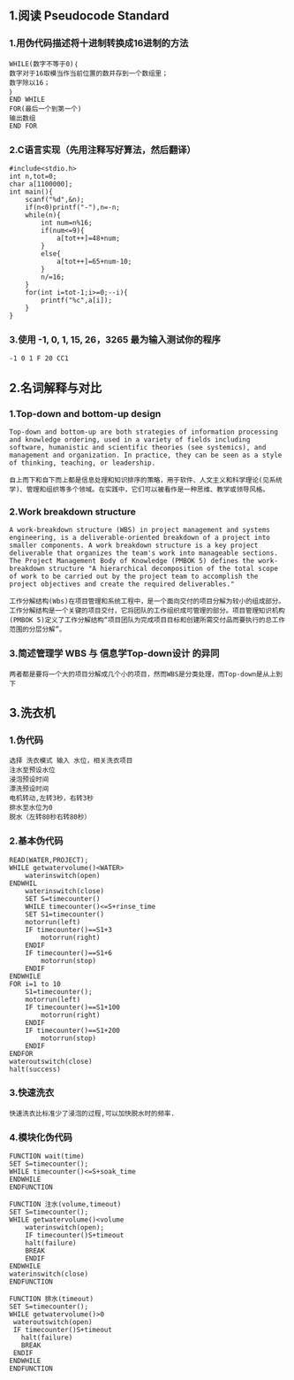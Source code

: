 ## 1.阅读 Pseudocode Standard

### 1.用伪代码描述将十进制转换成16进制的方法

    WHILE(数字不等于0)｛
    数字对于16取模当作当前位置的数并存到一个数组里；
    数字除以16；
    ｝
    END WHILE
    FOR(最后一个到第一个)
    输出数组
    END FOR

### 2.C语言实现（先用注释写好算法，然后翻译）

    #include<stdio.h>
    int n,tot=0;
    char a[1100000];
    int main(){
        scanf("%d",&n);
        if(n<0)printf("-"),n=-n;
        while(n){
            int num=n%16;
            if(num<=9){
            	a[tot++]=48+num;
			}
			else{
				a[tot++]=65+num-10;	
			} 
            n/=16;
        }
        for(int i=tot-1;i>=0;--i){
            printf("%c",a[i]);
        }
    }

### 3.使用 -1, 0, 1, 15, 26，3265 最为输入测试你的程序

    -1 0 1 F 20 CC1  

## 2.名词解释与对比

### 1.Top-down and bottom-up design

    Top-down and bottom-up are both strategies of information processing and knowledge ordering, used in a variety of fields including software, humanistic and scientific theories (see systemics), and management and organization. In practice, they can be seen as a style of thinking, teaching, or leadership.

    自上而下和自下而上都是信息处理和知识排序的策略，用于软件、人文主义和科学理论(见系统学)、管理和组织等多个领域。在实践中，它们可以被看作是一种思维、教学或领导风格。

### 2.Work breakdown structure 

    A work-breakdown structure (WBS) in project management and systems engineering, is a deliverable-oriented breakdown of a project into smaller components. A work breakdown structure is a key project deliverable that organizes the team's work into manageable sections. The Project Management Body of Knowledge (PMBOK 5) defines the work-breakdown structure "A hierarchical decomposition of the total scope of work to be carried out by the project team to accomplish the project objectives and create the required deliverables."

    工作分解结构(Wbs)在项目管理和系统工程中，是一个面向交付的项目分解为较小的组成部分。工作分解结构是一个关键的项目交付，它将团队的工作组织成可管理的部分。项目管理知识机构(PMBOK 5)定义了工作分解结构“项目团队为完成项目目标和创建所需交付品而要执行的总工作范围的分层分解”。

### 3.简述管理学 WBS 与 信息学Top-down设计 的异同

    两者都是要将一个大的项目分解成几个小的项目，然而WBS是分类处理，而Top-down是从上到下

## 3.洗衣机

### 1.伪代码

    选择 洗衣模式 输入 水位，相关洗衣项目
    注水至预设水位
    浸泡预设时间
    漂洗预设时间
    电机转动,左转3秒，右转3秒
    排水至水位为0
    脱水（左转80秒右转80秒）

### 2.基本伪代码

    READ(WATER,PROJECT);
    WHILE getwatervolume()<WATER>
        waterinswitch(open)
    ENDWHIL
        waterinswitch(close)
        SET S=timecounter()
        WHILE timecounter()<=S+rinse_time
        SET S1=timecounter()
        motorrun(left)
        IF timecounter()==S1+3
            motorrun(right)
        ENDIF
        IF timecounter()==S1+6
            motorrun(stop)
        ENDIF
    ENDWHILE
    FOR i=1 to 10
        S1=timecounter();
        motorrun(left)
        IF timecounter()==S1+100
            motorrun(right)
        ENDIF
        IF timecounter()==S1+200
            motorrun(stop)
        ENDIF
    ENDFOR
    wateroutswitch(close)
    halt(success)

### 3.快速洗衣

    快速洗衣比标准少了浸泡的过程,可以加快脱水时的频率.

### 4.模块化伪代码

    FUNCTION wait(time)
    SET S=timecounter();
    WHILE timecounter()<=S+soak_time
    ENDWHILE
    ENDFUNCTION

    FUNCTION 注水(volume,timeout)
    SET S=timecounter();
    WHILE getwatervolume()<volume
        waterinswitch(open);
        IF timecounter()S+timeout
        halt(failure)
        BREAK
        ENDIF
    ENDWHILE
    waterinswitch(close)
    ENDFUNCTION

    FUNCTION 排水(timeout)
    SET S=timecounter();
    WHILE getwatervolume()>0
     wateroutswitch(open)
     IF timecounter()S+timeout
       halt(failure)
       BREAK
     ENDIF
    ENDWHILE
    ENDFUNCTION






